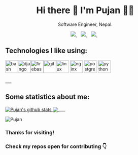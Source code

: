 
<h1 align='center'>
  Hi there 👋 I'm Pujan 👨‍💻
</h1>

<p align='center'>
  Software Engineer, Nepal.
</p>

<p align='center'>  
  <a href="https://www.linkedin.com/in/iampujan/">
    <img src="https://img.shields.io/badge/linkedin-%230077B5.svg?&style=for-the-badge&logo=linkedin&logoColor=white" />
  </a>&nbsp;&nbsp;
  <a href="https://instagram.com/thepujanthapa">
    <img src="https://img.shields.io/badge/instagram-%23E4405F.svg?&style=for-the-badge&logo=instagram&logoColor=white" />        
  </a>&nbsp;&nbsp;
  <a href="https://twitter.com/iampujan20">
    <img src="https://img.shields.io/badge/twitter-%231DA1F2.svg?&style=for-the-badge&logo=twitter&logoColor=white" />        
  </a>&nbsp;&nbsp;
  
</p>

## Technologies I like using:

<p align="left"><img src="https://www.vectorlogo.zone/logos/gnu_bash/gnu_bash-icon.svg" alt="bash" width="40" height="40"/><img src="https://devicons.github.io/devicon/devicon.git/icons/django/django-original.svg" alt="django" width="40" height="40"/><img src="https://www.vectorlogo.zone/logos/firebase/firebase-icon.svg" alt="firebase" width="40" height="40"/><img src="https://www.vectorlogo.zone/logos/git-scm/git-scm-icon.svg" alt="git" width="40" height="40"/><img src="https://devicons.github.io/devicon/devicon.git/icons/linux/linux-original.svg" alt="linux" width="40" height="40"/> <img src="https://devicons.github.io/devicon/devicon.git/icons/nginx/nginx-original.svg" alt="nginx" width="40" height="40"/> <img src="https://devicons.github.io/devicon/devicon.git/icons/postgresql/postgresql-original-wordmark.svg" alt="postgresql" width="40" height="40"/> <img src="https://devicons.github.io/devicon/devicon.git/icons/python/python-original.svg" alt="python" width="40" height="40"/></p>
___

## Some statistics about me:

<a href="http://pujanthapa.com.np">
  <img align="center" src="https://github-readme-stats.vercel.app/api?username=iampujan&show_icons=true&theme=radical" alt="Pujan's github stats" />
</a>
<a href="http://pujanthapa.com.np">
  <img align="center" src="https://github-readme-stats.vercel.app/api/top-langs/?username=iampujan&layout=compact&theme=radical" />
</a>
___
<p align="left"> <img src="https://komarev.com/ghpvc/?username=iampujan" alt="Pujan" /> </p>

### Thanks for visiting!
### Check my repos open for contributing 👇 
